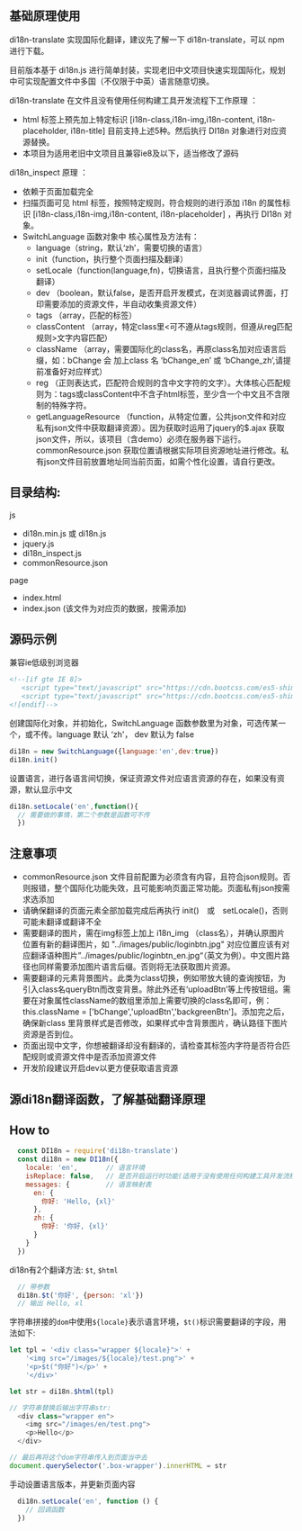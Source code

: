 ## 基础原理使用
di18n-translate 实现国际化翻译，建议先了解一下       di18n-translate，可以 npm 进行下载。

目前版本基于 di18n.js 进行简单封装，实现老旧中文项目快速实现国际化，规划中可实现配置文件中多国（不仅限于中英）语言随意切换。

di18n-translate 在文件且没有使用任何构建工具开发流程下工作原理 ： 

 + html 标签上预先加上特定标识  [i18n-class,i18n-img,i18n-content, i18n-placeholder, i18n-title] 目前支持上述5种。然后执行  DI18n 对象进行对应资源替换。
 + 本项目为适用老旧中文项目且兼容ie8及以下，适当修改了源码

di18n_inspect  原理 ：

+ 依赖于页面加载完全
+ 扫描页面可见 html 标签，按照特定规则，符合规则的进行添加 i18n 的属性标识  [i18n-class,i18n-img,i18n-content, i18n-placeholder] ，再执行 DI18n 对象。
+ SwitchLanguage 函数对象中 核心属性及方法有： 
  + language（string，默认‘zh’，需要切换的语言）
  + init（function，执行整个页面扫描及翻译）
  + setLocale（function(language,fn)，切换语言，且执行整个页面扫描及翻译）
  + dev （boolean，默认false，是否开启开发模式，在浏览器调试界面，打印需要添加的资源文件，半自动收集资源文件）
  + tags （array，匹配的标签）
  + classContent （array，特定class里<可不遵从tags规则，但遵从reg匹配规则>文字内容匹配）
  + className （array，需要国际化的class名，再原class名加对应语言后缀，如：bChange 会 加上class 名 ‘bChange_en’ 或 ‘bChange_zh’,请提前准备好对应样式）
  + reg （正则表达式，匹配符合规则的含中文字符的文字）。大体核心匹配规则为：tags或classContent中不含子html标签，至少含一个中文且不含限制的特殊字符。
  + getLanguageResource （function，从特定位置，公共json文件和对应私有json文件中获取翻译资源）。因为获取时运用了jquery的$.ajax 获取json文件，所以，该项目（含demo）必须在服务器下运行。commonResource.json 获取位置请根据实际项目资源地址进行修改。私有json文件目前放置地址同当前页面，如需个性化设置，请自行更改。
 ## 目录结构:
js
 + di18n.min.js 或 di18n.js
 + jquery.js
 + di18n_inspect.js 
 + commonResource.json

page
 + index.html
 + index.json (该文件为对应页的数据，按需添加) 
 ## 源码示例
 兼容ie低级别浏览器
 ```html
 <!--[if gte IE 8]>
    <script type="text/javascript" src="https://cdn.bootcss.com/es5-shim/4.5.10/es5-shim.min.js"></script>
    <script type="text/javascript" src="https://cdn.bootcss.com/es5-shim/4.5.10/es5-sham.min.js"></script>
<![endif]-->
 ```
 创建国际化对象，并初始化，SwitchLanguage 函数参数里为对象，可选传某一个，或不传。language 默认 ‘zh'， dev 默认为 false
 ```js
di18n = new SwitchLanguage({language:'en',dev:true})
di18n.init()
 ```
 设置语言，进行各语言间切换，保证资源文件对应语言资源的存在，如果没有资源，默认显示中文
 ```js
 di18n.setLocale('en',function(){
   // 需要做的事情，第二个参数是函数可不传
   })
 ```

 ## 注意事项
 + commonResource.json 文件目前配置为必须含有内容，且符合json规则。否则报错，整个国际化功能失效，且可能影响页面正常功能。页面私有json按需求选添加
 + 请确保翻译的页面元素全部加载完成后再执行 init()　或　setLocale()，否则可能未翻译或翻译不全
 + 需要翻译的图片，需在img标签上加上 i18n_img （class名），并确认原图片位置有新的翻译图片，如 "../images/public/loginbtn.jpg" 对应位置应该有对应翻译语种图片”../images/public/loginbtn_en.jpg“（英文为例）。中文图片路径也同样需要添加图片语言后缀。否则将无法获取图片资源。
 + 需要翻译的元素背景图片。此类为class切换，例如带放大镜的查询按钮，为引入class名queryBtn而改变背景。除此外还有‘uploadBtn’等上传按钮组。需要在对象属性className的数组里添加上需要切换的class名即可，例：this.className = ['bChange','uploadBtn','backgreenBtn']。添加完之后，确保新class 里背景样式是否修改，如果样式中含背景图片，确认路径下图片资源是否到位。
 + 页面出现中文字，你想被翻译却没有翻译的，请检查其标签内字符是否符合匹配规则或资源文件中是否添加资源文件
 + 开发阶段建议开启dev以更方便获取语言资源


 ## 源di18n翻译函数，了解基础翻译原理

## How to

```javascript
  const DI18n = require('di18n-translate')
  const di18n = new DI18n({
    locale: 'en',       // 语言环境
    isReplace: false,   // 是否开启运行时功能(适用于没有使用任何构建工具开发流程)
    messages: {         // 语言映射表
      en: {
        你好: 'Hello, {xl}'
      },
      zh: {
        你好: '你好, {xl}'
      }
    }
  })
```

  di18n有2个翻译方法: `$t`, `$html`


```javascript
  // 带参数
  di18n.$t('你好', {person: 'xl'})    
  // 输出 Hello, xl
```

字符串拼接的`dom`中使用`${locale}`表示语言环境，`$t()`标识需要翻译的字段，用法如下:
```javascript
let tpl = '<div class="wrapper ${locale}">' +
    '<img src="/images/${locale}/test.png">' +
    '<p>$t("你好")</p>' + 
    '</div>'

let str = di18n.$html(tpl)

// 字符串替换后输出字符串str: 
  <div class="wrapper en">
    <img src="/images/en/test.png">
    <p>Hello</p>
  </div>

// 最后再将这个dom字符串传入到页面当中去
document.querySelector('.box-wrapper').innerHTML = str
```


手动设置语言版本，并更新页面内容
```javascript
  di18n.setLocale('en', function () {
    // 回调函数
  })
```


